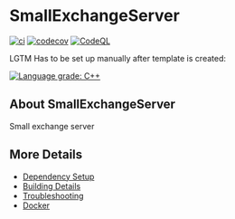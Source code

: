 # SmallExchangeServer

[![ci](https://github.com/victorburckel/SmallExchangeServer/actions/workflows/ci.yml/badge.svg)](https://github.com/victorburckel/SmallExchangeServer/actions/workflows/ci.yml)
[![codecov](https://codecov.io/gh/victorburckel/SmallExchangeServer/branch/main/graph/badge.svg)](https://codecov.io/gh/victorburckel/SmallExchangeServer)
[![CodeQL](https://github.com/victorburckel/SmallExchangeServer/actions/workflows/codeql-analysis.yml/badge.svg)](https://github.com/victorburckel/SmallExchangeServer/actions/workflows/codeql-analysis.yml)

LGTM Has to be set up manually after template is created:

[![Language grade: C++](https://img.shields.io/lgtm/grade/cpp/github/victorburckel/SmallExchangeServer)](https://lgtm.com/projects/g/victorburckel/SmallExchangeServer/context:cpp)

## About SmallExchangeServer
Small exchange server


## More Details

 * [Dependency Setup](README_dependencies.md)
 * [Building Details](README_building.md)
 * [Troubleshooting](README_troubleshooting.md)
 * [Docker](README_docker.md)

